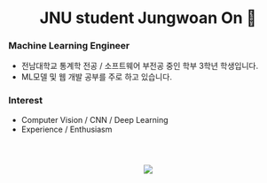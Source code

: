 <div align=center>
  <h1> JNU student Jungwoan On 👋 </h1>
</div>

### Machine Learning Engineer
- 전남대학교 통계학 전공 / 소프트웨어 부전공 중인 학부 3학년 학생입니다.
- ML모델 및 웹 개발 공부를 주로 하고 있습니다.

### Interest
- Computer Vision / CNN / Deep Learning
- Experience / Enthusiasm
<h1></h1>
<br>

<div align=center>
  <a href="https://github.com/anuraghazra/github-readme-stats">
    <img align="center" src="https://github-readme-stats.vercel.app/api?username=on-jungwoan&show_icons=true&count_private=true&include_all_commits=true&hide=stars" />
  </a>
</

